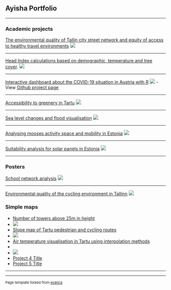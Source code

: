 ## Ayisha Portfolio

---

### Academic projects 

[The environmental quality of Tallin city street network and equity of access to healthy travel environments](/environmental_quality.md)
<img src="images/image_2024-02-01_223748180.png"/>

---
[Head Index calculations based on demographic, temperature and tree cover](heat_index.md).
<img src="images/Heat_index.jpg"/>

---
[Interactive dashboard about the COVID-19 situation in Austria with R](AyishaAssignment8Final.html)
<img src="images/covid_dashboard.PNG"/>
-View [Github project page](https://github.com/GeoAyisha/Covid-19-Analysis-with-Dashboards)

---
[Accessibility to greenery in Tartu](greenery_accessibility.md)
<img src="images/Tartu greenery.png"/>

---
[Sea level changes and flood visualisation](flood_visualisation.md)
<img src="images/parnu_2000_flood.jpg"/>

---
[Analysing mooses activity space and mobility in Estonia](moose_mobility.md)
<img src="images/moose_movement123.png"/>

---
[Suitability analysis for solar panels in Estonia]()
<img src="images/suitability.png"/>

---
### Posters

[School network analysis](images/school_poster.png)
<img src="images/schools.png"/>

---
[Environmental quality of the cycling environment in Tallinn](images/Poster.jpg)
<img src="images/cycling_routes.PNG"/>
### Simple maps

- [Number of towers above 25m in height](images/25M_height_.png)
- 
  <img src="images/25M_height_.png"/>
- [Slope map of Tartu pedestrian and cycling routes](images/tartu_network_slope___.png)
- 
  <img src="images/tartu_network_slope___.png"/>
- [Air temperature visualisation in Tartu using interpolation methods](images/SmallMultiplesInterpolation.png)
- 
- <img src="images/SmallMultiplesInterpolation.png"/>
- [Project 4 Title](README.md)
- [Project 5 Title](http://example.com/)

---



---
<p style="font-size:11px">Page template forked from <a href="https://github.com/evanca/quick-portfolio">evanca</a></p>
<!-- Remove above link if you don't want to attibute -->
